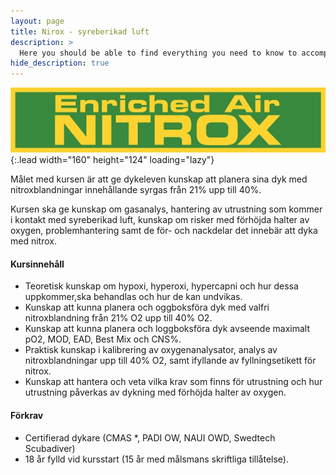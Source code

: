 ```yaml
---
layout: page
title: Nirox - syreberikad luft
description: >
  Here you should be able to find everything you need to know to accomplish the most common tasks when blogging with Hydejack.
hide_description: true
---
```


![image](/utbildning/ean-x.jpg){:.lead width="160" height="124" loading="lazy"}

Målet med kursen är att ge dykeleven kunskap att planera sina dyk med nitroxblandningar innehållande syrgas från 21% upp till 40%.

Kursen ska ge kunskap om gasanalys, hantering av utrustning som kommer i kontakt med syreberikad luft, kunskap om risker med förhöjda halter av oxygen, problemhantering samt de för- och nackdelar det innebär att dyka med nitrox.

#### Kursinnehåll

* Teoretisk kunskap om hypoxi, hyperoxi, hypercapni och hur dessa uppkommer,ska behandlas och hur de kan undvikas.
* Kunskap att kunna planera och oggboksföra dyk med valfri nitroxblandning från 21% O2 upp till 40% O2.
* Kunskap att kunna planera och loggboksföra dyk avseende maximalt pO2, MOD, EAD, Best Mix och CNS%.
* Praktisk kunskap i kalibrering av oxygenanalysator, analys av nitroxblandningar upp till 40% O2, samt ifyllande av fyllningsetikett för nitrox.
* Kunskap att hantera och veta vilka krav som finns för utrustning och hur utrustning påverkas av dykning med förhöjda halter av oxygen.

#### Förkrav

* Certifierad dykare (CMAS *, PADI OW, NAUI OWD, Swedtech Scubadiver)
* 18 år fylld vid kursstart (15 år med målsmans skriftliga tillåtelse).
